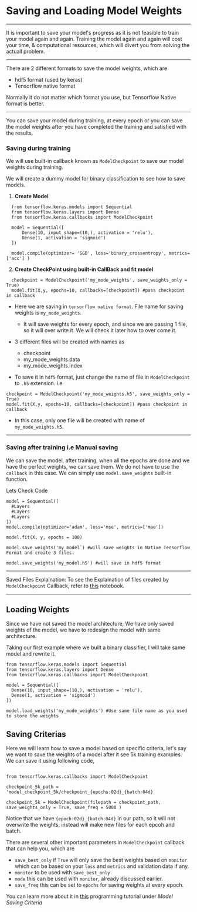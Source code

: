 # Saving and Loading Model Weights

-----

It is important to save your model's progress as it is not feasible to train your model again and again. Training the model again and again will cost your time, & computational resources, which will divert you from solving the actuall problem.

-----

There are 2 different formats to save the model weights, which are 
- hdf5 format (used by keras)
- Tensorflow native format

Normally it do not matter which format you use, but Tensorflow Native format is better.

----

You can save your model during training, at every epoch or you can save the model weights after you have completed the training and satisfied with the results.

### Saving during training

We will use built-in callback known as `ModelCheckpoint` to save our model weights during training.

We will create a dummy model for binary classification to see how to save models.
1. <b> Create Model </b>
```python3
  from tensorflow.keras.models import Sequential
  from tensorflow.keras.layers import Dense
  from tensorflow.keras.callbacks import ModelCheckpoint

  model = Sequential([
      Dense(10, input_shape=(10,), activation = 'relu'),
      Dense(1, activation = 'sigmoid')
  ])

  model.compile(optimizer= 'SGD', loss='binary_crossentropy', metrics=['acc'] )
```
2. <b> Create CheckPoint using built-in CallBack and fit model</b>

```python3
  checkpoint = ModelCheckpoint('my_mode_weights', save_weights_only = True)
  model.fit(X,y, epochs=10, callbacks=[checkpoint]) #pass checkpoint in callback 
```

*   Here we are saving in `tensorflow native format`. File name for saving weights is `my_mode_weights`. 


      *   It will save weights for every epoch, and since we are passing 1 file, so it will over write it. We will check it later how to over come it.
*   3 different files will be created with names as
  
    *   checkpoint
    *   my_mode_weights.data
    * my_mode_weights.index 

* To save it in `hdf5` format, just change the name of file in `ModelCheckpoint` to `.h5` extension. i.e

```python3
checkpoint = ModelCheckpoint('my_mode_weights.h5', save_weights_only = True)
model.fit(X,y, epochs=10, callbacks=[checkpoint]) #pass checkpoint in callback 
```
* In this case, only one file will be created with name of `my_mode_weights.h5`.

-----

### Saving after training i.e Manual saving

We can save the model, after training, when all the epochs are done and we have the perfect weights, we can save them. We do not have to use the `callback` in this case. We can simply use `model.save_weights` built-in function.

Lets Check Code

```python3
model = Sequential([
  #Layers
  #Layers
  #Layers
])
model.compile(optimizer='adam', loss='mse', metrics=['mae'])

model.fit(X, y, epochs = 100)

model.save_weights('my_model`) #will save weights in Native Tensorflow Format and create 3 files.

model.save_weights('my_model.h5') #will save in hdf5 format
```
-----

Saved Files Explaination:
To see the Explaination of files created by `ModelCheckpoint` Callback, refer to [this](Explanation%20of%20saved%20files.ipynb) notebook.

----


## Loading Weights

Since we have not saved the model architecture, We have only saved weights of the model, we have to redesign the model with same architecture.

Taking our first example where we built a binary classifier, I will take same model and rewrite it.

```python3
from tensorflow.keras.models import Sequential
from tensorflow.keras.layers import Dense
from tensorflow.keras.callbacks import ModelCheckpoint

model = Sequential([
  Dense(10, input_shape=(10,), activation = 'relu'),
  Dense(1, activation = 'sigmoid')
])

model.load_weights('my_mode_weights') #Use same file name as you used to store the weights

```

## Saving Criterias
Here we will learn how to save a model based on specific criteria, let's say we want to save the weights of a model after it see 5k training examples. We can save it using following code,

```python3 

from tensorflow.keras.callbacks import ModelCheckpoint

checkpoint_5k_path = 'model_checkpoint_5k/checkpoint_{epochs:02d}_{batch:04d}

checkpoint_5k = ModelCheckpoint(filepath = checkpoint_path, save_weights_only = True, save_freq = 5000 )
```
Notice that we have `{epoch:02d}_{batch:04d}` in our path, so it will not overwrite the weights, instead will make new files for each epcoh and batch.

There are several other important parameters in `ModelCheckpoint` callback that can help you, which are

* `save_best_only` if `True` will only save the best weights based on `monitor` which can be based on your `loss` and `metrics` and validation data if any.
* `monitor` to be used with `save_best_only`
* `mode` this can be used with `monitor`, already discussed earlier.
* `save_freq` this can be set to `epochs` for saving weights at every epoch.

You can learn more about it in [this](ProgrammingTutorial.ipynb) programming tutorial under *Model Saving Criteria*

